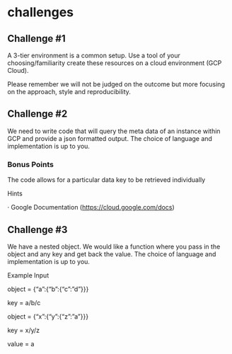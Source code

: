 # challenges

## Challenge #1

A 3-tier environment is a common setup. Use a tool of your choosing/familiarity create these resources on a cloud environment (GCP Cloud). 

Please remember we will not be judged on the outcome but more focusing on the approach, style and reproducibility.
 
## Challenge #2

We need to write code that will query the meta data of an instance within GCP and provide a json formatted output. 
The choice of language and implementation is up to you.

### Bonus Points

The code allows for a particular data key to be retrieved individually

Hints

·         Google Documentation (https://cloud.google.com/docs)
 
## Challenge #3

We have a nested object. We would like a function where you pass in the object and any key and get back the value. 
The choice of language and implementation is up to you.

Example Input

object = {“a”:{“b”:{“c”:”d”}}}

key = a/b/c

object = {“x”:{“y”:{“z”:”a”}}}

key = x/y/z

value = a


